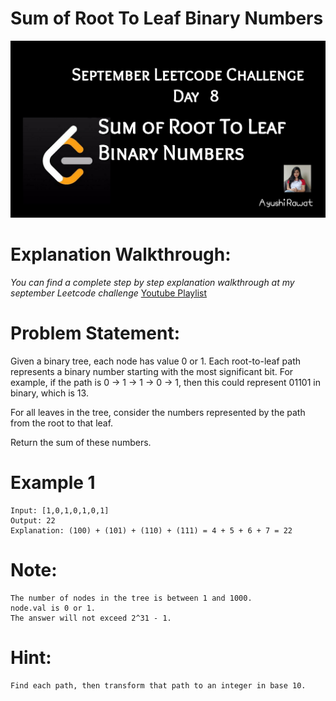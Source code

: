 Sum of Root To Leaf Binary Numbers
==========================

![alt text](https://github.com/ayushi7rawat/LeetCode/blob/master/September%20Leetcode%20Challenge/S_D08_Sum%20of%20Root%20to%20Leaf%20Binary%20Numbers/cover.jpg)

Explanation Walkthrough:
==========================
*You can find a complete step by step explanation walkthrough at my september Leetcode challenge* [Youtube Playlist](https://www.youtube.com/playlist?list=PLjaO05BrsbIP4_rYhYjB95q-IpxoIXmlm)

Problem Statement:
==========================
Given a binary tree, each node has value 0 or 1.  Each root-to-leaf path represents a binary number starting with the most significant bit.  For example, if the path is 0 -> 1 -> 1 -> 0 -> 1, then this could represent 01101 in binary, which is 13.

For all leaves in the tree, consider the numbers represented by the path from the root to that leaf.

Return the sum of these numbers.

Example 1
==========================
```
Input: [1,0,1,0,1,0,1]
Output: 22
Explanation: (100) + (101) + (110) + (111) = 4 + 5 + 6 + 7 = 22

```

Note:
==========================
```
The number of nodes in the tree is between 1 and 1000.
node.val is 0 or 1.
The answer will not exceed 2^31 - 1.
```

Hint:
==========================
```
Find each path, then transform that path to an integer in base 10.
```